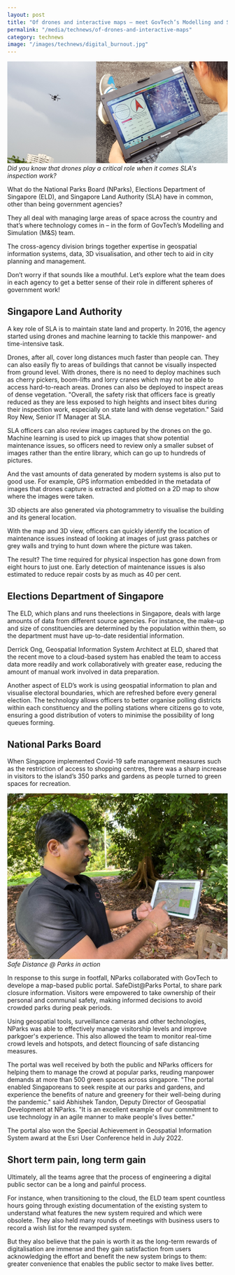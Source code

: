 ```yaml
---
layout: post
title: "Of drones and interactive maps – meet GovTech’s Modelling and Simulation team"
permalink: "/media/technews/of-drones-and-interactive-maps"
category: technews
image: "/images/technews/digital_burnout.jpg"
---
```


![GovTechies](/images/technews/drone1.png)
*Did you know that drones play a critical role when it comes SLA's inspection work?*
  
What do the National Parks Board (NParks), Elections Department of Singapore (ELD), and Singapore Land Authority (SLA) have in common, other than being government agencies? 

They all deal with managing large areas of space across the country and that’s where technology comes in – in the form of GovTech’s Modelling and Simulation (M&S) team. 

The cross-agency division brings together expertise in geospatial information systems, data, 3D visualisation, and other tech to aid in city planning and management. 

Don’t worry if that sounds like a mouthful. Let’s explore what the team does in each agency to get a better sense of their role in different spheres of government work!

## Singapore Land Authority

A key role of SLA is to maintain state land and property. In 2016, the agency started using drones and machine learning to tackle this manpower- and time-intensive task. 

Drones, after all, cover long distances much faster than people can. They can also easily fly to areas of buildings that cannot be visually inspected from ground level. With drones, there is no need to deploy machines such as cherry pickers, boom-lifts and lorry cranes which may not be able to access hard-to-reach areas. Drones can also be deployed to inspect areas of dense vegetation. "Overall, the safety risk that officers face is greatly reduced as they are less exposed to high heights and insect bites during their inspection work, especially on state land with dense vegetation." Said Roy New, Senior IT Manager at SLA.

SLA officers can also review images captured by the drones on the go. Machine learning is used to pick up images that show potential maintenance issues, so officers need to review only a smaller subset of images rather than the entire library, which can go up to hundreds of pictures. 

And the vast amounts of data generated by modern systems is also put to good use. For example, GPS information embedded in the metadata of images that drones capture is extracted and plotted on a 2D map to show where the images were taken.

3D objects are also generated via photogrammetry to visualise the building and its general location. 

With the map and 3D view, officers can quickly identify the location of maintenance issues instead of looking at images of just grass patches or grey walls and trying to hunt down where the picture was taken. 

The result? The time required for physical inspection has gone down from eight hours to just one. Early detection of maintenance issues is also estimated to reduce repair costs by as much as 40 per cent.

## Elections Department of Singapore

The ELD, which plans and runs theelections in Singapore, deals with large amounts of data from different source agencies. For instance, the make-up and size of constituencies are determined by the population within them, so the department must have up-to-date residential information. 

Derrick Ong, Geospatial Information System Architect at ELD, shared that the recent move to a cloud-based system has enabled the team to access data more readily and work collaboratively with greater ease, reducing the amount of manual work involved in data preparation. 

Another aspect of ELD’s work is using geospatial information to plan and visualise electoral boundaries, which are refreshed before every general election. The technology allows officers to better organise polling districts within each constituency and the polling stations where citizens go to vote, ensuring a good distribution of voters to minimise the possibility of long queues forming. 

## National Parks Board

When Singapore implemented Covid-19 safe management measures such as the restriction of access to shopping centres, there was a sharp increase in visitors to the island’s 350 parks and gardens as people turned to green spaces for recreation.


![GovTechies](/images/technews/nparks1.jpg)
*Safe Distance @ Parks in action*

In response to this surge in footfall, NParks collaborated with GovTech to develope a map-based public portal. SafeDist@Parks Portal, to share park closure information. Visitors were empowered to take ownership of their personal and communal safety, making informed decisions to avoid crowded parks during peak periods. 

Using geospatial tools, surveillance cameras and other technologies, NParks was able to effectively manage visitorship levels and improve parkgoer's experience. This also allowed the team to monitor real-time crowd levels and hotspots, and detect flouncing of safe distancing measures.

The portal was well received by both the public and NParks officers for helping them to manage the crowd at popular parks, reuding manpower demands at more than 500 green spaces across singapore. "The portal enabled Singaporeans to seek respite at our parks and gardens, and experience the benefits of nature and greenery for their well-being during the pandemic." said Abhishek Tandon, Deputy Director of Geospatial Development at NParks. "It is an excellent example of our commitment to use technology in an agile manner to make people's lives better."

The portal also won the Special Achievement in Geospatial Information System award at the Esri User Conference held in July 2022.

## Short term pain, long term gain

Ultimately, all the teams agree that the process of engineering a digital public sector can be a long and painful process. 

For instance, when transitioning to the cloud, the ELD team spent countless hours going through existing documentation of the existing system to understand what features the new system required and which were obsolete. They also held many rounds of meetings with business users to record a wish list for the revamped system. 

But they also believe that the pain is worth it as the long-term rewards of digitalisation are immense and they gain satisfaction from users acknowledging the effort and benefit the new system brings to them: greater convenience that enables the public sector to make lives better.

